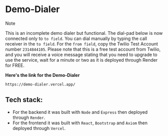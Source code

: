 # Demo-Dialer

> [!Note]
> This is an incomplete demo dialer but functional. The dial-pad below is now connected only to `to field`.
> You can dial manually by typing the call receiver in the `to field`.
> For the `from field`, copy the Twilio Test Account number `2314844105`.
> Please note that this is a free test account from Twilio, and you will receive a voice message stating that you need to upgrade to use the service, wait for a minute or two as it is deployed through Render for FREE.

**Here's the link for the Demo-Dialer**
```
https://demo-dialer.vercel.app/
```

## Tech stack:
 - For the backend it was built with `Node` and `Express` then deployed through `Render`.
 - For the frontend it was built with `React`, `Bootstrap` and `Axiom` then deployed through `Vercel`.